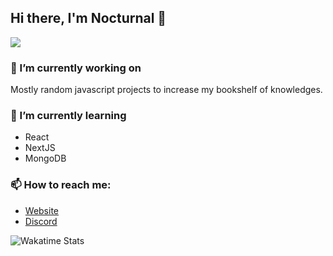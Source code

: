 ## Hi there, I'm Nocturnal 👋

![](https://komarev.com/ghpvc/?username=Nocturnxl)

### 🔭 I’m currently working on
Mostly random javascript projects to increase my bookshelf of knowledges.

### 🌱 I’m currently learning 
* React
* NextJS
* MongoDB

### 📫 How to reach me: 
* [Website](https://nocturnal.sh/)
* [Discord](https://discord.bio/p/nocturnal)

![Wakatime Stats](https://github-readme-stats.vercel.app/api/wakatime?username=Nocturnxl&compat=true&theme=dracula)
